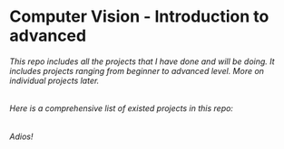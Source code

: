 # Computer Vision - Introduction to advanced

###### This repo includes all the projects that I have done and will be doing. It includes projects ranging from beginner to advanced level. More on individual projects later.

###### Here is a comprehensive list of existed projects in this repo:

###### Adios!

